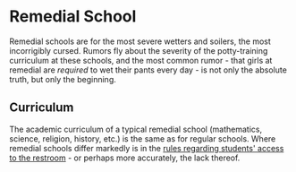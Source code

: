 <!-- TITLE: Remedial School -->
<!-- SUBTITLE: The fate of the most severely cursed girls -->

# Remedial School
Remedial schools are for the most severe wetters and soilers, the most incorrigibly cursed. Rumors fly about the severity of the potty-training curriculum at these schools, and the most common rumor - that girls at remedial are *required* to wet their pants every day - is not only the absolute truth, but only the beginning.

## Curriculum
The academic curriculum of a typical remedial school (mathematics, science, religion, history, etc.) is the same as for regular schools. Where remedial schools differ markedly is in the [rules regarding students' access to the restroom](/setting/remedial-school/curriculum) - or perhaps more accurately, the lack thereof.